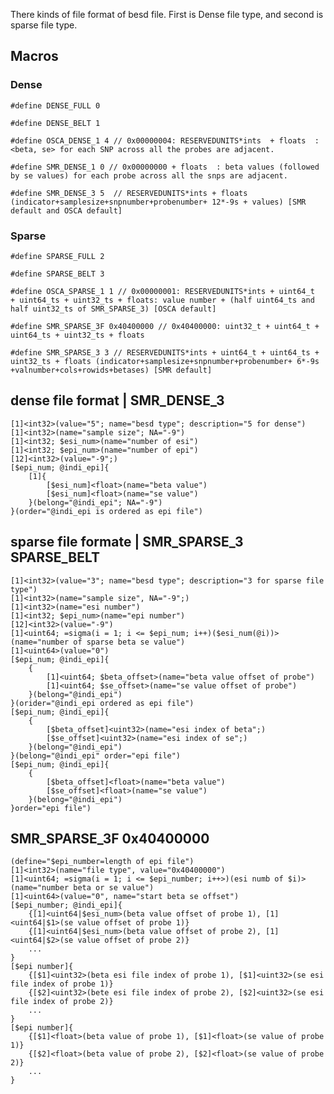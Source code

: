 There kinds of file format of besd file. First is Dense file type, and second is sparse file type.
## Macros
### Dense
`#define DENSE_FULL 0`

`#define DENSE_BELT 1`

`#define OSCA_DENSE_1 4 // 0x00000004: RESERVEDUNITS*ints  + floats  :  <beta, se> for each SNP across all the probes are adjacent.`

`#define SMR_DENSE_1 0 // 0x00000000 + floats  : beta values (followed by se values) for each probe across all the snps are adjacent.`

`#define SMR_DENSE_3 5  // RESERVEDUNITS*ints + floats (indicator+samplesize+snpnumber+probenumber+ 12*-9s + values) [SMR default and OSCA default]`

### Sparse
`#define SPARSE_FULL 2`

`#define SPARSE_BELT 3`

`#define OSCA_SPARSE_1 1 // 0x00000001: RESERVEDUNITS*ints + uint64_t  + uint64_ts + uint32_ts + floats: value number + (half uint64_ts and half uint32_ts of SMR_SPARSE_3) [OSCA default]`

`#define SMR_SPARSE_3F 0x40400000 // 0x40400000: uint32_t + uint64_t + uint64_ts + uint32_ts + floats`

`#define SMR_SPARSE_3 3 // RESERVEDUNITS*ints + uint64_t + uint64_ts + uint32_ts + floats (indicator+samplesize+snpnumber+probenumber+ 6*-9s +valnumber+cols+rowids+betases) [SMR default]`


## dense file format | SMR_DENSE_3
    [1]<int32>(value="5"; name="besd type"; description="5 for dense")
    [1]<int32>(name="sample size"; NA="-9")
    [1]<int32; $esi_num>(name="number of esi")
    [1]<int32; $epi_num>(name="number of epi")
    [12]<int32>(value="-9";)
    [$epi_num; @indi_epi]{
        [1]{
            [$esi_num]<float>(name="beta value")
            [$esi_num]<float>(name="se value")
        }(belong="@indi_epi"; NA="-9")
    }(order="@indi_epi is ordered as epi file")


## sparse file formate | SMR_SPARSE_3 SPARSE_BELT
    [1]<int32>(value="3"; name="besd type"; description="3 for sparse file type")  
    [1]<int32>(name="sample size", NA="-9";)  
    [1]<int32>(name="esi number")  
    [1]<int32; $epi_num>(name="epi number")  
    [12]<int32>(value="-9")  
    [1]<uint64; =sigma(i = 1; i <= $epi_num; i++)($esi_num(@i))>(name="number of sparse beta se value")  
    [1]<uint64>(value="0")  
    [$epi_num; @indi_epi]{  
        {
            [1]<uint64; $beta_offset>(name="beta value offset of probe")
            [1]<uint64; $se_offset>(name="se value offset of probe")
        }(belong="@indi_epi") 
    }(orider="@indi_epi ordered as epi file")
    [$epi_num; @indi_epi]{  
        {
            [$beta_offset]<uint32>(name="esi index of beta";)
            [$se_offset]<uint32>(name="esi index of se";)
        }(belong="@indi_epi")
    }(belong="@indi_epi" order="epi file")
    [$epi_num; @indi_epi]{  
        {
            [$beta_offset]<float>(name="beta value")
            [$se_offset]<float>(name="se value")
        }(belong="@indi_epi")  
    }order="epi file")

## SMR_SPARSE_3F 0x40400000
    (define="$epi_number=length of epi file")
    [1]<int32>(name="file type", value="0x40400000")
    [1]<uint64; =sigma(i = 1; i <= $epi_number; i++>)(esi numb of $i)>(name="number beta or se value")
    [1]<uint64>(value="0", name="start beta se offset")
    [$epi_number; @indi_epi]{
        {[1]<uint64|$esi_num>(beta value offset of probe 1), [1]<uint64|$1>(se value offset of probe 1)}
        {[1]<uint64|$esi_num>(beta value offset of probe 2), [1]<uint64|$2>(se value offset of probe 2)}
        ...
    }
    [$epi number]{
        {[$1]<uint32>(beta esi file index of probe 1), [$1]<uint32>(se esi file index of probe 1)}
        {[$2]<uint32>(bete esi file index of probe 2), [$2]<uint32>(se esi file index of probe 2)}
        ...
    }
    [$epi number]{
        {[$1]<float>(beta value of probe 1), [$1]<float>(se value of probe 1)}
        {[$2]<float>(beta value of probe 2), [$2]<float>(se value of probe 2)}
        ...
    }


